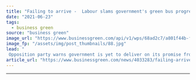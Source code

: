 ```yaml
---
title: "Failing to arrive -  Labour slams government's green bus progress"
date: "2021-06-23"
tags: 
  - business green
source: "business green"
image_url: "https://www.businessgreen.com/api/v1/wps/68ad2c7/a801f44b-f63e-4246-b555-1a4b2eee3bc4/5/6996031705-197e87b0b0-k-185x114.jpg"
image_fp: "/assets/img/post_thumbnails/88.jpg"
lead: "
 Opposition party warns government is yet to deliver on its promise from early 2020 to deliver 4,000 zero emission buses across the UK ..."
article_url: "https://www.businessgreen.com/news/4033283/failing-arrive-labour-slams-government-green-bus-progress"
---
```


---
